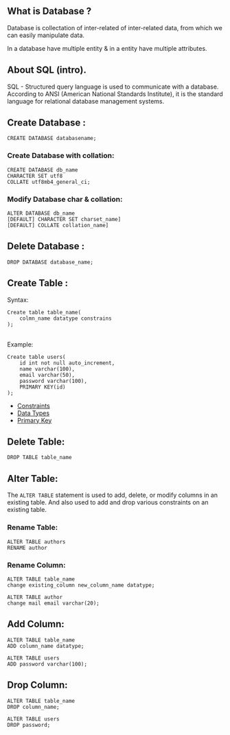 ## What is Database ?
Database is collectation of inter-related of inter-related data, from which we can easily manipulate data.

In a database have multiple entity & in a entity have multiple attributes.

## About SQL (intro).

SQL - Structured query language is used to communicate with a database. According to ANSI (American National Standards Institute), it is the standard language for relational database management systems.

## Create Database :

    CREATE DATABASE databasename;
### Create Database with collation:
    CREATE DATABASE db_name 
    CHARACTER SET utf8
    COLLATE utf8mb4_general_ci;
### Modify Database char & collation:
    ALTER DATABASE db_name
    [DEFAULT] CHARACTER SET charset_name]
    [DEFAULT] COLLATE collation_name]

## Delete Database :
    DROP DATABASE database_name;

## Create Table :
Syntax:

    Create table table_name(
        colmn_name datatype constrains
    );
<br>
Example:

    Create table users(
        id int not null auto_increment,
        name varchar(100),
        email varchar(50),
        password varchar(100),
        PRIMARY KEY(id)
    );

* [Constraints](#constraints) 
* [Data Types](#about-sql-intro)
* [Primary Key](#primary-key)

## Delete Table:
    DROP TABLE table_name

## Alter Table: 
The `ALTER TABLE` statement is used to add, delete, or modify columns in an existing table.
And  also used to add and drop various constraints on an existing table.

### Rename Table:
    ALTER TABLE authors 
    RENAME author

### Rename Column:
    ALTER TABLE table_name 
    change existing_column new_column_name datatype;
<!-- example -->
    ALTER TABLE author 
    change mail email varchar(20);

## Add Column:
    ALTER TABLE table_name 
    ADD column_name datatype;
<!-- example -->
    ALTER TABLE users 
    ADD password varchar(100);

## Drop Column:
    ALTER TABLE table_name
    DROP column_name;
<!-- example -->
    ALTER TABLE users 
    DROP password;